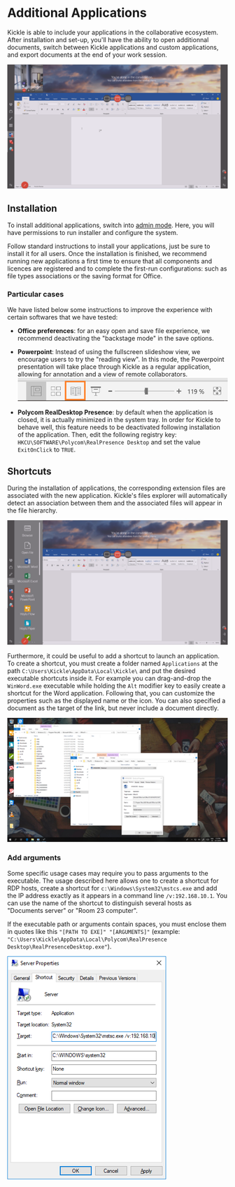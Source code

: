 <!--
    Page : Features/Applications
    Author : Jérémie Gilliot
    Latest Update : 11/06/2018
    Confidential : No
	Partner : No
	Public : Yes
    Version : 1.0
-->

# Additional Applications

Kickle is able to include your applications in the collaborative ecosystem. After installation and set-up, you'll have the ability to open additionnal documents, switch between Kickle applications and custom applications, and export documents at the end of your work session.

![Wrapped](../img/app_word.png)

## Installation
To install additional applications, switch into [admin mode](http://docs.kickle.com/manage/admin-mode/). Here, you will have permissions to run installer and configure the system.

Follow standard instructions to install your applications, just be sure to install it for all users. Once the installation is finished, we recommend running new applications a first time to ensure that all components and licences are registered and to complete the first-run configurations: such as file types associations or the saving format for Office.

### Particular cases
We have listed below some instructions to improve the experience with certain softwares that we have tested:
* __Office preferences__: for an easy open and save file experience, we recommend deactivating the "backstage mode" in the save options.
<!-- TODO force kickle explorer handling in all cases -->

* __Powerpoint__: Instead of using the fullscreen slideshow view, we encourage users to try the "reading view". In this mode, the Powerpoint presentation will take place through Kickle as a regular application, allowing for annotation and a view of remote collaborators. 
![Reading-view](../img/app_readingview.png)

* __Polycom RealDesktop Presence__: by default when the application is closed, it is actually minimized in the system tray. In order for Kickle to behave well, this feature needs to be deactivated following installation of the application. Then, edit the following registry key: `HKCU\SOFTWARE\Polycom\RealPresence Desktop` and set the value `ExitOnClick` to `TRUE`.
<!-- `HKLM\SOFTWARE\Wow6432Node\Polycom\RealPresence\Desktop` S-1-5-21-XXXX-500 -->

## Shortcuts
During the installation of applications, the corresponding extension files are associated with the new application. Kickle's files explorer will automatically detect an association between them and the associated files will appear in the file hierarchy.

![Voila](../img/app_shortcuts.png)

Furthermore, it could be useful to add a shortcut to launch an application. To create a shortcut, you must create a folder named `Applications` at the path `C:\Users\Kickle\AppData\Local\Kickle\` and put the desired executable shortcuts inside it. For example you can drag-and-drop the `WinWord.exe` executable while holding the `Alt` modifier key to easily create a shortcut for the Word application. Following that, you can customize the properties such as the displayed name or the icon. You can also specified a document as the target of the link, but never include a document directly.

![Shortcut-creation](../img/app_shortcuts_creation.png)

### Add arguments

Some specific usage cases may require you to pass arguments to the executable. The usage described here allows one to create a shortcut for RDP hosts, create a shortcut for `c:\Windows\System32\mstcs.exe` and add the IP address exactly as it appears in a command line `/v:192.168.10.1`. You can use the name of the shortcut to distinguish several hosts as "Documents server" or "Room 23 computer".

If the executable path or arguments contain spaces, you must enclose them in quotes like this `"[PATH TO EXE]" "[ARGUMENTS]"` (example: `"C:\Users\Kickle\AppData\Local\Polycom\RealPresence Desktop\RealPresenceDesktop.exe"`).

![Shortcut-mstsc](../img/app_mstsc.png)
